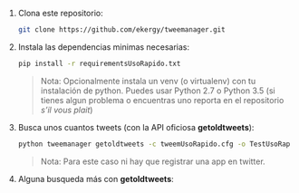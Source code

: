 1. Clona este repositorio:

	```bash
	git clone https://github.com/ekergy/tweemanager.git
	```

2. Instala las dependencias minimas necesarias:

	```bash
	pip install -r requirementsUsoRapido.txt
	```

	> Nota: Opcionalmente instala un venv (o virtualenv) con tu instalación de python. Puedes usar Python 2.7 o Python 3.5 (si tienes algun problema o encuentras uno reporta en el repositorio *s’il vous plait*)


3. Busca unos cuantos tweets (con la API oficiosa **getoldtweets**):

	```bash
	python tweemanager getoldtweets -c tweemUsoRapido.cfg -o TestUsoRapido.json
	```

	> Nota: Para este caso ni hay que registrar una app en twitter.

4. Alguna busqueda más con **getoldtweets**:



